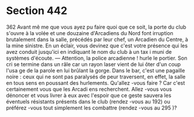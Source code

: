 # Section 442

362
Avant mê me que vous ayez pu faire quoi que ce soit, la porte du
club s'ouvre à la volée et une douzaine d'Arcadiens du Nord font
irruption brutalement dans la salle, précédés par leur chef, un
Arcadien du Centre, à la mine sinistre. En un éclair, vous devinez
que c'est votre présence qui les avez conduit jusqu'ici en
indiquant le nom du club à un tax i muni de systèmes d'écoute.
— Attention, la police arcadienne ! hurle le portier. Son cri se
termine dans un râle car un rayon laser vient de lui ôter d'un
coup l'usa ge de la parole en lui brûlant la gorge. Dans le bar, c'est
une pagaille noire : ceux qui ne sont pas paralysés de peur
traversent, en effet, la salle en tous sens en poussant des
hurlements. Qu'allez -vous faire ? Car c'est certainement vous que
les Arcadi ens recherchent. Allez -vous vous dénoncer et vous
livrer à eux avec l'espoir que ce geste sauvera les éventuels
résistants présents dans le club (rendez -vous au 192) ou
préférez -vous tout simplement les combattre (rendez -vous au
295 )?
